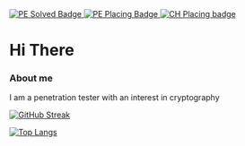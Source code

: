 <div id="badges">
  <a href="https://projecteuler.net/location=Iceland">
    <img src="https://img.shields.io/badge/PE%20problems%20Solved-145-brightgreen" alt="PE Solved Badge"/>
  </a>
  <a href="https://projecteuler.net/progress">
    <img src="https://img.shields.io/badge/PE%20placing-0.569%25-brightgreen" alt="PE Placing Badge"/>
  </a>
  <a href="https://cryptohack.org/user/Dagurb/">
    <img src="https://img.shields.io/badge/Cryptohack-%23143-brightgreen" alt="CH Placing badge"/>
  </a>
</div>

<h1>Hi There</h1>

### About me

I am a penetration tester with an interest in cryptography

 [![GitHub Streak](http://github-readme-streak-stats.herokuapp.com?user=dagurb&theme=highcontrast)](https://git.io/streak-stats) 
 
 [![Top Langs](https://github-readme-stats.vercel.app/api/top-langs/?username=dagurb&layout=compact&theme=vision-friendly-dark)](https://github.com/anuraghazra/github-readme-stats)
